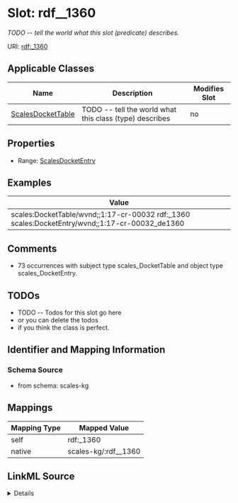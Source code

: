 

# Slot: rdf__1360


_TODO -- tell the world what this slot (predicate) describes._





URI: [rdf:_1360](http://www.w3.org/1999/02/22-rdf-syntax-ns#_1360)



<!-- no inheritance hierarchy -->





## Applicable Classes

| Name | Description | Modifies Slot |
| --- | --- | --- |
| [ScalesDocketTable](../classes/ScalesDocketTable.md) | TODO -- tell the world what this class (type) describes |  no  |







## Properties

* Range: [ScalesDocketEntry](../classes/ScalesDocketEntry.md)






## Examples

| Value |
| --- |
| scales:DocketTable/wvnd;;1:17-cr-00032 rdf:_1360 scales:DocketEntry/wvnd;;1:17-cr-00032_de1360 |

## Comments

* 73 occurrences with subject type scales_DocketTable and object type scales_DocketEntry.

## TODOs

* TODO -- Todos for this slot go here
* or you can delete the todos
* if you think the class is perfect.

## Identifier and Mapping Information







### Schema Source


* from schema: scales-kg




## Mappings

| Mapping Type | Mapped Value |
| ---  | ---  |
| self | rdf:_1360 |
| native | scales-kg/:rdf__1360 |




## LinkML Source

<details>
```yaml
name: rdf__1360
description: TODO -- tell the world what this slot (predicate) describes.
todos:
- TODO -- Todos for this slot go here
- or you can delete the todos
- if you think the class is perfect.
comments:
- 73 occurrences with subject type scales_DocketTable and object type scales_DocketEntry.
examples:
- value: scales:DocketTable/wvnd;;1:17-cr-00032 rdf:_1360 scales:DocketEntry/wvnd;;1:17-cr-00032_de1360
from_schema: scales-kg
rank: 1000
slot_uri: rdf:_1360
alias: rdf__1360
domain_of:
- scales_DocketTable
range: scales_DocketEntry

```
</details>